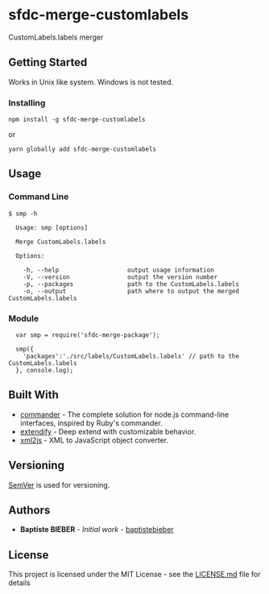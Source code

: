 # sfdc-merge-customlabels

CustomLabels.labels merger

## Getting Started

Works in Unix like system.
Windows is not tested.

### Installing

```
npm install -g sfdc-merge-customlabels
```

or

```
yarn globally add sfdc-merge-customlabels
```

## Usage

### Command Line

```
$ smp -h

  Usage: smp [options]

  Merge CustomLabels.labels

  Options:

    -h, --help                   output usage information
    -V, --version                output the version number
    -p, --packages               path to the CustomLabels.labels
    -o, --output                 path where to output the merged CustomLabels.labels
```

### Module

```
  var smp = require('sfdc-merge-package');

  smp({
    'packages':'./src/labels/CustomLabels.labels' // path to the CustomLabels.labels
  }, console.log);
```


## Built With

* [commander](https://github.com/tj/commander.js/) - The complete solution for node.js command-line interfaces, inspired by Ruby's commander.
* [extendify](https://github.com/bigShai/extendify) - Deep extend with customizable behavior.
* [xml2js](https://github.com/Leonidas-from-XIV/node-xml2js) - XML to JavaScript object converter.

## Versioning

[SemVer](http://semver.org/) is used for versioning.

## Authors

* **Baptiste BIEBER** - *Initial work* - [baptistebieber](https://github.com/baptistebieber)

## License

This project is licensed under the MIT License - see the [LICENSE.md](LICENSE.md) file for details
